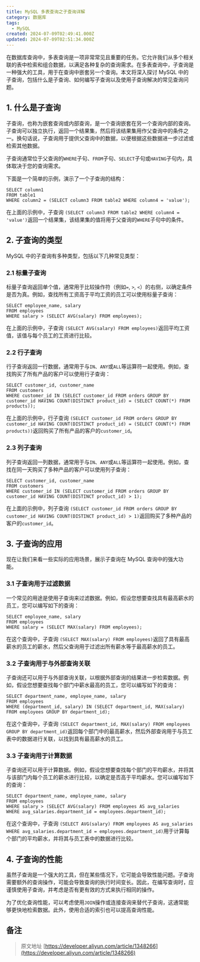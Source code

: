 ```yaml
---
title: MySQL 多表查询之子查询详解
category: 数据库
tags:
  - MySQL
created: 2024-07-09T02:49:41.000Z
updated: 2024-07-09T02:51:34.000Z
---
```

在数据库查询中，多表查询是一项非常常见且重要的任务。它允许我们从多个相关联的表中检索和组合数据，以满足各种复杂的查询需求。在多表查询中，子查询是一种强大的工具，用于在查询中嵌套另一个查询。本文将深入探讨 MySQL 中的子查询，包括什么是子查询、如何编写子查询以及使用子查询解决的常见查询问题。

## 1. 什么是子查询

子查询，也称为嵌套查询或内部查询，是一个查询嵌套在另一个查询内部的查询。子查询可以独立执行，返回一个结果集，然后将该结果集用作父查询中的条件之一。换句话说，子查询用于提供父查询中的数据，以便根据这些数据进一步过滤或检索其他数据。

子查询通常位于父查询的`WHERE`​子句、`FROM`​子句、`SELECT`​子句或`HAVING`​子句内，具体取决于您的查询需求。

下面是一个简单的示例，演示了一个子查询的结构：

```
SELECT column1
FROM table1
WHERE column2 = (SELECT column3 FROM table2 WHERE column4 = 'value');
```

在上面的示例中，子查询 `(SELECT column3 FROM table2 WHERE column4 = 'value')`​ 返回一个结果集，该结果集的值将用于父查询的`WHERE`​子句中的条件。

## 2. 子查询的类型

MySQL 中的子查询有多种类型，包括以下几种常见类型：

### 2.1 标量子查询

标量子查询返回单个值，通常用于比较操作符（例如`=`​, `>`​, `<`​）的右侧，以确定条件是否为真。例如，查找所有工资高于平均工资的员工可以使用标量子查询：

```
SELECT employee_name, salary
FROM employees
WHERE salary > (SELECT AVG(salary) FROM employees);
```

在上面的示例中，子查询 `(SELECT AVG(salary) FROM employees)`​ 返回平均工资值，该值与每个员工的工资进行比较。

### 2.2 行子查询

行子查询返回一行数据，通常用于与`IN`​、`ANY`​或`ALL`​等运算符一起使用。例如，查找购买了所有产品的客户可以使用行子查询：

```
SELECT customer_id, customer_name
FROM customers
WHERE customer_id IN (SELECT customer_id FROM orders GROUP BY customer_id HAVING COUNT(DISTINCT product_id) = (SELECT COUNT(*) FROM products));
```

在上面的示例中，行子查询 `(SELECT customer_id FROM orders GROUP BY customer_id HAVING COUNT(DISTINCT product_id) = (SELECT COUNT(*) FROM products))`​ 返回购买了所有产品的客户的`customer_id`​。

### 2.3 列子查询

列子查询返回一列数据，通常用于与`IN`​、`ANY`​或`ALL`​等运算符一起使用。例如，查找在同一天购买了多种产品的客户可以使用列子查询：

```
SELECT customer_id, customer_name
FROM customers
WHERE customer_id IN (SELECT customer_id FROM orders GROUP BY customer_id HAVING COUNT(DISTINCT product_id) > 1);
```

在上面的示例中，列子查询 `(SELECT customer_id FROM orders GROUP BY customer_id HAVING COUNT(DISTINCT product_id) > 1)`​ 返回购买了多种产品的客户的`customer_id`​。

## 3. 子查询的应用

现在让我们来看一些实际的应用场景，展示子查询在 MySQL 查询中的强大功能。

### 3.1 子查询用于过滤数据

一个常见的用途是使用子查询来过滤数据。例如，假设您想要查找具有最高薪水的员工，您可以编写如下的查询：

```
SELECT employee_name, salary
FROM employees
WHERE salary = (SELECT MAX(salary) FROM employees);
```

在这个查询中，子查询 `(SELECT MAX(salary) FROM employees)`​ 返回了具有最高薪水的员工的薪水，然后父查询用于过滤出所有薪水等于最高薪水的员工。

### 3.2 子查询用于与外部查询关联

子查询还可以用于与外部查询关联，以根据外部查询的结果进一步检索数据。例如，假设您想要查找每个部门中薪水最高的员工，您可以编写如下的查询：

```
SELECT department_name, employee_name, salary
FROM employees
WHERE (department_id, salary) IN (SELECT department_id, MAX(salary) FROM employees GROUP BY department_id);
```

在这个查询中，子查询 `(SELECT department_id, MAX(salary) FROM employees GROUP BY department_id)`​ 返回每个部门中的最高薪水，然后外部查询用于与员工表中的数据进行关联，以找到具有最高薪水的员工。

### 3.3 子查询用于计算数据

子查询还可以用于计算数据。例如，假设您想要查找每个部门的平均薪水，并将其与该部门内每个员工的薪水进行比较，以确定是否高于平均薪水。您可以编写如下的查询：

```
SELECT department_name, employee_name, salary
FROM employees
WHERE salary > (SELECT AVG(salary) FROM employees AS avg_salaries WHERE avg_salaries.department_id = employees.department_id);
```

在这个查询中，子查询 `(SELECT AVG(salary) FROM employees AS avg_salaries WHERE avg_salaries.department_id = employees.department_id)`​ 用于计算每个部门的平均薪水，并将其与员工表中的数据进行比较。

## 4. 子查询的性能

虽然子查询是一个强大的工具，但在某些情况下，它可能会导致性能问题。子查询需要额外的查询操作，可能会导致查询的执行时间变长。因此，在编写查询时，应谨慎使用子查询，并考虑是否有更有效的方式来执行相同的操作。

为了优化查询性能，可以考虑使用`JOIN`​操作或连接查询来替代子查询，这通常能够更快地检索数据。此外，使用合适的索引也可以提高查询性能。

## 备注

> 原文地址 [https://developer.aliyun.com/article/1348266](https://developer.aliyun.com/article/1348266)
